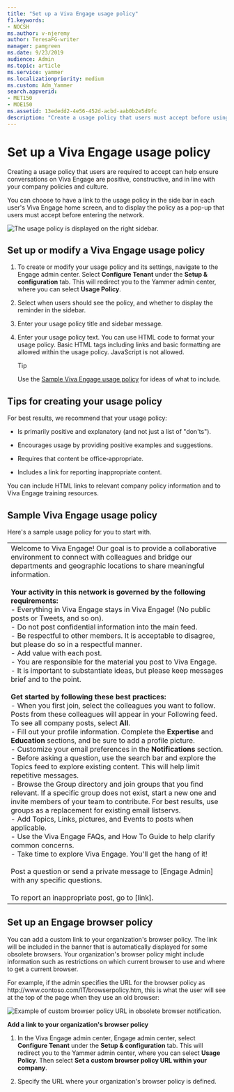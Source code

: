 ```yaml
---
title: "Set up a Viva Engage usage policy"
f1.keywords:
- NOCSH
ms.author: v-njeremy
author: TeresaFG-writer
manager: pamgreen
ms.date: 9/23/2019
audience: Admin
ms.topic: article
ms.service: yammer
ms.localizationpriority: medium
ms.custom: Adm_Yammer
search.appverid: 
- MET150
- MOE150
ms.assetid: 13ededd2-4e56-452d-acbd-aab0b2e5d9fc
description: "Create a usage policy that users must accept before using Viva Engage."
---
```


# Set up a Viva Engage usage policy

Creating a usage policy that users are required to accept can help ensure conversations on Viva Engage are positive, constructive, and in line with your company policies and culture. 
  
You can choose to have a link to the usage policy in the side bar in each user's Viva Engage home screen, and to display the policy as a pop-up that users must accept before entering the network. 
  
![The usage policy is displayed on the right sidebar.](../media/f80d122b-f7dd-4b14-9981-7d3deb04646e.png)
  
## Set up or modify a Viva Engage usage policy

1. To create or modify your usage policy and its settings, navigate to the  Engage admin center. Select **Configure Tenant** under the **Setup & configuration** tab. This will redirect you to the Yammer admin center, where you can select **Usage Policy**. 
    
2. Select when users should see the policy, and whether to display the reminder in the sidebar.
    
3. Enter your usage policy title and sidebar message. 
    
4. Enter your usage policy text. You can use HTML code to format your usage policy. Basic HTML tags including links and basic formatting are allowed within the usage policy. JavaScript is not allowed. 
    
    > [!TIP]
    > Use the [Sample Viva Engage usage policy](set-up-a-usage-policy.md#SampleUsePolicy) for ideas of what to include. 
  
## Tips for creating your usage policy

For best results, we recommend that your usage policy:
  
- Is primarily positive and explanatory (and not just a list of "don'ts").
    
- Encourages usage by providing positive examples and suggestions.
    
- Requires that content be office‐appropriate.
    
- Includes a link for reporting inappropriate content.
    
You can include HTML links to relevant company policy information and to Viva Engage training resources.
  
## Sample Viva Engage usage policy
<a name="SampleUsePolicy"> </a>

Here's a sample usage policy for you to start with.
  
||
|:-----|
| Welcome to Viva Engage! Our goal is to provide a collaborative environment to connect with colleagues and bridge our departments and geographic locations to share meaningful information.  <br/><br> **Your activity in this network is governed by the following requirements:**<br>- Everything in Viva Engage stays in Viva Engage! (No public posts or Tweets, and so on).<br>- Do not post confidential information into the main feed.<br>- Be respectful to other members. It is acceptable to disagree, but please do so in a respectful manner.<br>- Add value with each post. <br>- You are responsible for the material you post to Viva Engage.<br>- It is important to substantiate ideas, but please keep messages brief and to the point.<br><br>**Get started by following these best practices:**<br>- When you first join, select the colleagues you want to follow. Posts from these colleagues will appear in your Following feed. To see all company posts, select **All**.<br>- Fill out your profile information. Complete the **Expertise** and **Education** sections, and be sure to add a profile picture.<br>- Customize your email preferences in the **Notifications** section.<br>- Before asking a question, use the search bar and explore the Topics feed to explore existing content. This will help limit repetitive messages.<br>- Browse the Group directory and join groups that you find relevant. If a specific group does not exist, start a new one and invite members of your team to contribute. For best results, use groups as a replacement for existing email listservs.<br>- Add Topics, Links, pictures, and Events to posts when applicable.<br>- Use the Viva Engage FAQs, and How To Guide to help clarify common concerns.<br>- Take time to explore Viva Engage. You'll get the hang of it!<br><br>Post a question or send a private message to [Engage Admin] with any specific questions.<br><br> To report an inappropriate post, go to [link].  <br/> |
   
<a name="BrowserPolicy"> </a>
## Set up an Engage browser policy

You can add a custom link to your organization's browser policy. The link will be included in the banner that is automatically displayed for some obsolete browsers. Your organization's browser policy might include information such as restrictions on which current browser to use and where to get a current browser.
  
 For example, if the admin specifies the URL for the browser policy as http&#58;//www&#46;contoso&#46;com/IT/browserpolicy&#46;htm, this is what the user will see at the top of the page when they use an old browser: 
  
![Example of custom browser policy URL in obsolete browser notification.](../media/54b99150-36a7-496e-bb27-2bd03786517c.png)
  
 **Add a link to your organization's browser policy**
  
1. In the Viva Engage admin center, Engage admin center, select **Configure Tenant** under the **Setup & configuration** tab. This will redirect you to the Yammer admin center, where you can select **Usage Policy**. Then select **Set a custom browser policy URL within your company**. 
    
2. Specify the URL where your organization's browser policy is defined.
    

